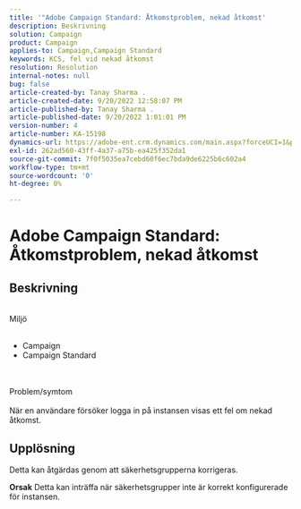 ```yaml
---
title: '"Adobe Campaign Standard: Åtkomstproblem, nekad åtkomst'
description: Beskrivning
solution: Campaign
product: Campaign
applies-to: Campaign,Campaign Standard
keywords: KCS, fel vid nekad åtkomst
resolution: Resolution
internal-notes: null
bug: false
article-created-by: Tanay Sharma .
article-created-date: 9/20/2022 12:58:07 PM
article-published-by: Tanay Sharma .
article-published-date: 9/20/2022 1:01:01 PM
version-number: 4
article-number: KA-15198
dynamics-url: https://adobe-ent.crm.dynamics.com/main.aspx?forceUCI=1&pagetype=entityrecord&etn=knowledgearticle&id=f4b308dc-e338-ed11-9db1-002248086735
exl-id: 262ad560-43ff-4a37-a75b-ea425f352da1
source-git-commit: 7f0f5035ea7cebd60f6ec7bda9de6225b6c602a4
workflow-type: tm+mt
source-wordcount: '0'
ht-degree: 0%

---
```


# Adobe Campaign Standard: Åtkomstproblem, nekad åtkomst

## Beskrivning

<br>Miljö<br><br>
- Campaign
- Campaign Standard



<br><br>Problem/symtom<br><br>
När en användare försöker logga in på instansen visas ett fel om nekad åtkomst.


## Upplösning




Detta kan åtgärdas genom att säkerhetsgrupperna korrigeras.


<b>Orsak</b>
Detta kan inträffa när säkerhetsgrupper inte är korrekt konfigurerade för instansen.
